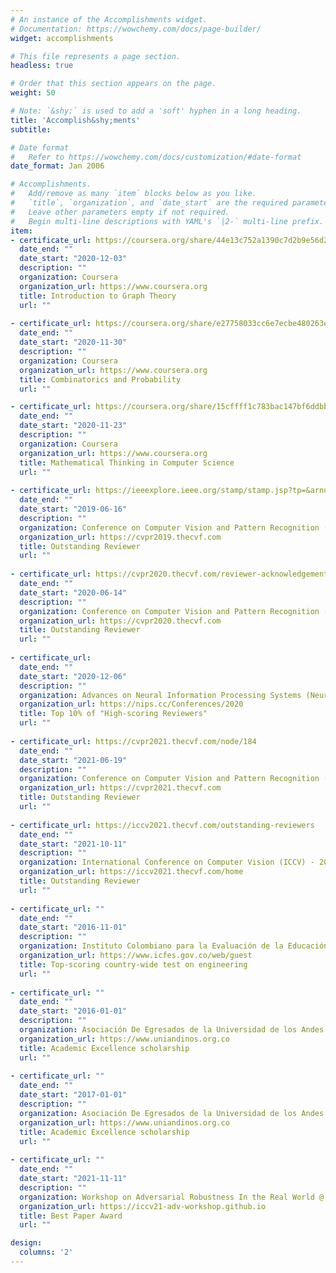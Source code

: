 ```yaml
---
# An instance of the Accomplishments widget.
# Documentation: https://wowchemy.com/docs/page-builder/
widget: accomplishments

# This file represents a page section.
headless: true

# Order that this section appears on the page.
weight: 50

# Note: `&shy;` is used to add a 'soft' hyphen in a long heading.
title: 'Accomplish&shy;ments'
subtitle:

# Date format
#   Refer to https://wowchemy.com/docs/customization/#date-format
date_format: Jan 2006

# Accomplishments.
#   Add/remove as many `item` blocks below as you like.
#   `title`, `organization`, and `date_start` are the required parameters.
#   Leave other parameters empty if not required.
#   Begin multi-line descriptions with YAML's `|2-` multi-line prefix.
item:
- certificate_url: https://coursera.org/share/44e13c752a1390c7d2b9e56d23f6de0c
  date_end: ""
  date_start: "2020-12-03"
  description: ""
  organization: Coursera
  organization_url: https://www.coursera.org
  title: Introduction to Graph Theory
  url: ""
  
- certificate_url: https://coursera.org/share/e27758033cc6e7ecbe480263e31e6a96
  date_end: ""
  date_start: "2020-11-30"
  description: ""
  organization: Coursera
  organization_url: https://www.coursera.org
  title: Combinatorics and Probability
  url: ""

- certificate_url: https://coursera.org/share/15cffff1c783bac147bf6ddbbdd24f56
  date_end: ""
  date_start: "2020-11-23"
  description: ""
  organization: Coursera
  organization_url: https://www.coursera.org
  title: Mathematical Thinking in Computer Science
  url: ""
  
- certificate_url: https://ieeexplore.ieee.org/stamp/stamp.jsp?tp=&arnumber=8954223
  date_end: ""
  date_start: "2019-06-16"
  description: ""
  organization: Conference on Computer Vision and Pattern Recognition (CVPR) - 2019
  organization_url: https://cvpr2019.thecvf.com
  title: Outstanding Reviewer
  url: ""
  
- certificate_url: https://cvpr2020.thecvf.com/reviewer-acknowledgements
  date_end: ""
  date_start: "2020-06-14"
  description: ""
  organization: Conference on Computer Vision and Pattern Recognition (CVPR) - 2020
  organization_url: https://cvpr2020.thecvf.com
  title: Outstanding Reviewer
  url: ""
  
- certificate_url: 
  date_end: ""
  date_start: "2020-12-06"
  description: ""
  organization: Advances on Neural Information Processing Systems (NeurIPS) - 2020
  organization_url: https://nips.cc/Conferences/2020
  title: Top 10% of "High-scoring Reviewers"
  url: ""
  
- certificate_url: https://cvpr2021.thecvf.com/node/184
  date_end: ""
  date_start: "2021-06-19"
  description: ""
  organization: Conference on Computer Vision and Pattern Recognition (CVPR) - 2021
  organization_url: https://cvpr2021.thecvf.com
  title: Outstanding Reviewer
  url: ""
  
- certificate_url: https://iccv2021.thecvf.com/outstanding-reviewers
  date_end: ""
  date_start: "2021-10-11"
  description: ""
  organization: International Conference on Computer Vision (ICCV) - 2021
  organization_url: https://iccv2021.thecvf.com/home
  title: Outstanding Reviewer
  url: ""
  
- certificate_url: ""
  date_end: ""
  date_start: "2016-11-01"
  description: ""
  organization: Instituto Colombiano para la Evaluación de la Educación (ICFES)
  organization_url: https://www.icfes.gov.co/web/guest
  title: Top-scoring country-wide test on engineering
  url: ""
  
- certificate_url: ""
  date_end: ""
  date_start: "2016-01-01"
  description: ""
  organization: Asociación De Egresados de la Universidad de los Andes (Uniandinos)
  organization_url: https://www.uniandinos.org.co
  title: Academic Excellence scholarship
  url: ""
  
- certificate_url: ""
  date_end: ""
  date_start: "2017-01-01"
  description: ""
  organization: Asociación De Egresados de la Universidad de los Andes (Uniandinos)
  organization_url: https://www.uniandinos.org.co
  title: Academic Excellence scholarship
  url: ""
  
- certificate_url: ""
  date_end: ""
  date_start: "2021-11-11"
  description: ""
  organization: Workshop on Adversarial Robustness In the Real World @ ICCV-21
  organization_url: https://iccv21-adv-workshop.github.io
  title: Best Paper Award
  url: ""

design:
  columns: '2' 
---
```


